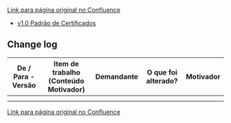 [Link para página original no Confluence](https://openfinancebrasil.atlassian.net/wiki/spaces/OF/pages/240649989)

- [v1.0 Padrão de Certificados](../../../../../OF/Open%20Finance%20Brasil/Seguran%c3%a7a/Padr%c3%a3o%20de%20Certificados/Hist%c3%b3rico%20da%20p%c3%a1gina%20-%20Padr%c3%a3o%20de%20Certificados/v1.0%20Padr%c3%a3o%20de%20Certificados/index)

## Change log

| **De / Para - Versão** | **Item de trabalho (Conteúdo Motivador)** | **Demandante** | **O que foi alterado?** | **Motivador** |
| --- | --- | --- | --- | --- |
|  |  |  |  |  |
|  |  |  |  |  |

[Link para página original no Confluence](https://openfinancebrasil.atlassian.net/wiki/spaces/OF/pages/240649989)